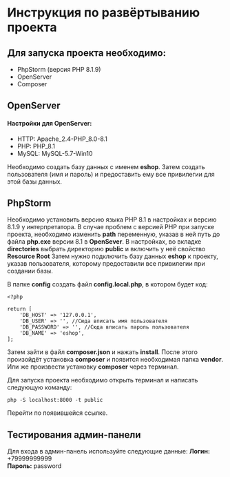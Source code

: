 # Инструкция по развёртыванию проекта #

## Для запуска проекта необходимо: ##
- PhpStorm (версия PHP 8.1.9)
- OpenServer
- Composer

## OpenServer ## 
#### Настройки для OpenServer: ####
- HTTP: Apache_2.4-PHP_8.0-8.1
- PHP: PHP_8.1
- MySQL: MySQL-5.7-Win10

Необходимо создать базу данных с именем **eshop**. Затем создать пользователя (имя и пароль) и предоставить ему все привилегии для этой базы данных.

## PhpStorm ##
Необходимо установить версию языка PHP 8.1 в настройках и версию 8.1.9 у интерпретатора.
В случае проблем с версией PHP при запуске проекта, необходимо изменить **path** переменную, указав в ней путь до файла **php.exe** версии 8.1 в **OpenSever**.
В настройках, во вкладке **directories** выбрать директорию **public** и включить у неё свойство **Resource Root**
Затем нужно подключить базу данных **eshop** к проекту, указав пользователя, которому предоставили все привилегии при создании базы.

В папке **config** создать файл **config.local.php**, в котором будет код:
```
<?php

return [
	'DB_HOST' => '127.0.0.1',
	'DB_USER' => '', //Сюда вписать имя пользователя
	'DB_PASSWORD' => '', //Сюда вписать пароль пользователя
	'DB_NAME' => 'eshop',
];
```
Затем зайти в файл **composer.json** и нажать **install**. После этого произойдёт установка **composer** и появится необходимая папка **vendor**.
Или же произвести установку **composer** через терминал.

Для запуска проекта необходимо открыть терминал и написать следующую команду:
```
php -S localhost:8000 -t public
```
Перейти по появившейся ссылке.

## Тестирования админ-панели ##
Для входа в админ-панель используйте следующие данные:
**Логин:** +79999999999 <br>
**Пароль:** password